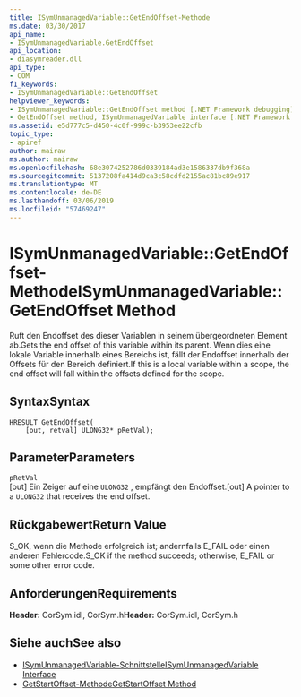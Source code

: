 ```yaml
---
title: ISymUnmanagedVariable::GetEndOffset-Methode
ms.date: 03/30/2017
api_name:
- ISymUnmanagedVariable.GetEndOffset
api_location:
- diasymreader.dll
api_type:
- COM
f1_keywords:
- ISymUnmanagedVariable::GetEndOffset
helpviewer_keywords:
- ISymUnmanagedVariable::GetEndOffset method [.NET Framework debugging]
- GetEndOffset method, ISymUnmanagedVariable interface [.NET Framework debugging]
ms.assetid: e5d777c5-d450-4c0f-999c-b3953ee22cfb
topic_type:
- apiref
author: mairaw
ms.author: mairaw
ms.openlocfilehash: 68e3074252786d0339184ad3e1586337db9f368a
ms.sourcegitcommit: 5137208fa414d9ca3c58cdfd2155ac81bc89e917
ms.translationtype: MT
ms.contentlocale: de-DE
ms.lasthandoff: 03/06/2019
ms.locfileid: "57469247"
---
```

# <a name="isymunmanagedvariablegetendoffset-method"></a><span data-ttu-id="a2606-102">ISymUnmanagedVariable::GetEndOffset-Methode</span><span class="sxs-lookup"><span data-stu-id="a2606-102">ISymUnmanagedVariable::GetEndOffset Method</span></span>
<span data-ttu-id="a2606-103">Ruft den Endoffset des dieser Variablen in seinem übergeordneten Element ab.</span><span class="sxs-lookup"><span data-stu-id="a2606-103">Gets the end offset of this variable within its parent.</span></span> <span data-ttu-id="a2606-104">Wenn dies eine lokale Variable innerhalb eines Bereichs ist, fällt der Endoffset innerhalb der Offsets für den Bereich definiert.</span><span class="sxs-lookup"><span data-stu-id="a2606-104">If this is a local variable within a scope, the end offset will fall within the offsets defined for the scope.</span></span>  
  
## <a name="syntax"></a><span data-ttu-id="a2606-105">Syntax</span><span class="sxs-lookup"><span data-stu-id="a2606-105">Syntax</span></span>  
  
```  
HRESULT GetEndOffset(  
    [out, retval] ULONG32* pRetVal);  
```  
  
## <a name="parameters"></a><span data-ttu-id="a2606-106">Parameter</span><span class="sxs-lookup"><span data-stu-id="a2606-106">Parameters</span></span>  
 `pRetVal`  
 <span data-ttu-id="a2606-107">[out] Ein Zeiger auf eine `ULONG32` , empfängt den Endoffset.</span><span class="sxs-lookup"><span data-stu-id="a2606-107">[out] A pointer to a `ULONG32` that receives the end offset.</span></span>  
  
## <a name="return-value"></a><span data-ttu-id="a2606-108">Rückgabewert</span><span class="sxs-lookup"><span data-stu-id="a2606-108">Return Value</span></span>  
 <span data-ttu-id="a2606-109">S_OK, wenn die Methode erfolgreich ist; andernfalls E_FAIL oder einen anderen Fehlercode.</span><span class="sxs-lookup"><span data-stu-id="a2606-109">S_OK if the method succeeds; otherwise, E_FAIL or some other error code.</span></span>  
  
## <a name="requirements"></a><span data-ttu-id="a2606-110">Anforderungen</span><span class="sxs-lookup"><span data-stu-id="a2606-110">Requirements</span></span>  
 <span data-ttu-id="a2606-111">**Header:** CorSym.idl, CorSym.h</span><span class="sxs-lookup"><span data-stu-id="a2606-111">**Header:** CorSym.idl, CorSym.h</span></span>  
  
## <a name="see-also"></a><span data-ttu-id="a2606-112">Siehe auch</span><span class="sxs-lookup"><span data-stu-id="a2606-112">See also</span></span>
- [<span data-ttu-id="a2606-113">ISymUnmanagedVariable-Schnittstelle</span><span class="sxs-lookup"><span data-stu-id="a2606-113">ISymUnmanagedVariable Interface</span></span>](../../../../docs/framework/unmanaged-api/diagnostics/isymunmanagedvariable-interface.md)
- [<span data-ttu-id="a2606-114">GetStartOffset-Methode</span><span class="sxs-lookup"><span data-stu-id="a2606-114">GetStartOffset Method</span></span>](../../../../docs/framework/unmanaged-api/diagnostics/isymunmanagedvariable-getstartoffset-method.md)
